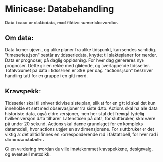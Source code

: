 # Minicase: Databehandling


Data i case er slaktedata, med fiktive numeriske verdier.


## Om data:
Data komer ujevnt, og ulike planer fra ulike tidspunkt, kan sendes samtidig. "timeseries.json" består av tidsseriedata,  knyttet til slakteplaner for merder. Data er prognoser, på daglig oppløsning. For hver dag genereres nye prognoser. Dette gir en rekke med glidende, og overlappende tidsserier. Totalvolumet på data i tidsserien er 3GB per dag.
"actions.json" beskriver handling tatt for en gruppe i en gitt merd.

## Kravspekk:
Tidsserier skal til enhver tid vise siste plan, slik at for en gitt id skal det kun inneholde et sett med observasjoner fra siste dato.
Actions skal ha alle data historiske data, også eldre versjoner, men her skal det fremgå tydelig hvilken versjon data tilhører. 
Latenstiden på data, for sluttbruker, skal være på under 20 sekund.
Actions skal danne grunnlaget for en kompleks datamodell, hvor actions utgjør en av dimensjonene. For sluttbruker er det viktig at det alltid finnes en korresponderende rad i faktatabell, for hver rad i dimensjonstabeller.


Gi en vurdering hvordan du ville imøtekommet kravspekkene, designvalg, og eventuell metodikk.